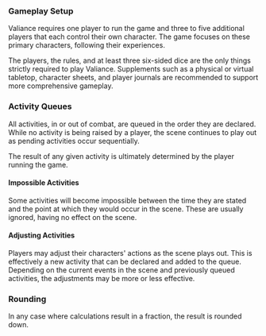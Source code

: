 ### Gameplay Setup
Valiance requires one player to run the game and three to five additional players that each control their own character. The game focuses on these primary characters, following their experiences.

The players, the rules, and at least three six-sided dice are the only things strictly required to play Valiance. Supplements such as a physical or virtual tabletop, character sheets, and player journals are recommended to support more comprehensive gameplay.

### Activity Queues
All activities, in or out of combat, are queued in the order they are declared. While no activity is being raised by a player, the scene continues to play out as pending activities occur sequentially.

The result of any given activity is ultimately determined by the player running the game.

#### Impossible Activities
Some activities will become impossible between the time they are stated and the point at which they would occur in the scene. These are usually ignored, having no effect on the scene.

#### Adjusting Activities
Players may adjust their characters' actions as the scene plays out. This is effectively a new activity that can be declared and added to the queue. Depending on the current events in the scene and previously queued activities, the adjustments may be more or less effective.

### Rounding
In any case where calculations result in a fraction, the result is rounded down.
####